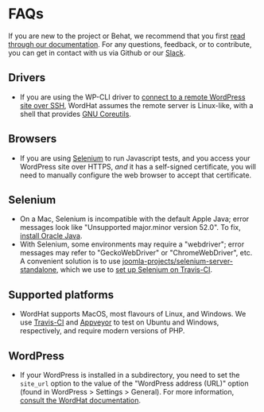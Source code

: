 # FAQs

If you are new to the project or Behat, we recommend that you first [read through our documentation](https://wordhat.info/). For any questions, feedback, or to contribute, you can get in contact with us via Github or our [Slack](https://wordhat.herokuapp.com).

## Drivers
* If you are using the WP-CLI driver to [connect to a remote WordPress site over SSH](https://make.wordpress.org/cli/handbook/running-commands-remotely/), WordHat assumes the remote server is Linux-like, with a shell that provides [GNU Coreutils](https://www.gnu.org/software/coreutils/coreutils.html).

## Browsers
* If you are using [Selenium](http://docs.seleniumhq.org/download/) to run Javascript tests, and you access your WordPress site over HTTPS, *and* it has a self-signed certificate, you will need to manually configure the web browser to accept that certificate.

## Selenium
* On a Mac, Selenium is incompatible with the default Apple Java; error messages look like "Unsupported major.minor version 52.0". To fix, [install Oracle Java](https://java.com/en/download/).
* With Selenium, some environments may require a "webdriver"; error messages may refer to "GeckoWebDriver" or "ChromeWebDriver", etc. A convenient solution is to use [joomla-projects/selenium-server-standalone](https://github.com/joomla-projects/selenium-server-standalone), which we use to [set up Selenium on Travis-CI](https://github.com/paulgibbs/behat-wordpress-extension/blob/5616a60d3a059dab1c21c9a81f7053e9337145ae/bin/travis/selenium.sh).

## Supported platforms
* WordHat supports MacOS, most flavours of Linux, and Windows. We use [Travis-CI](https://travis-ci.org/paulgibbs/behat-wordpress-extension) and [Appveyor](https://ci.appveyor.com/project/PaulGibbs/behat-wordpress-extension) to test on Ubuntu and Windows, respectively, and require modern versions of PHP.

## WordPress
* If your WordPress is installed in a subdirectory, you need to set the `site_url` option to the value of the "WordPress address (URL)" option (found in WordPress > Settings > General). For more information, [consult the WordHat documentation](/configuration/settings.md).

